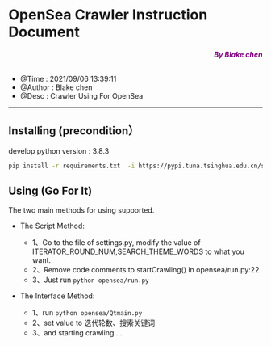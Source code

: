 # OpenSea Crawler Instruction Document

<div align = right><b><i> <font color=purple>By Blake chen</font></i></b></div>    

<br />      

* @Time    :   2021/09/06 13:39:11    
* @Author  :   Blake chen          
* @Desc    :   Crawler Using For OpenSea


---    


## Installing (precondition）

develop python version : 3.8.3

```sh
pip install -r requirements.txt  -i https://pypi.tuna.tsinghua.edu.cn/simple
```

## Using (Go For It)    

The two main methods for using supported. 
  - The Script Method: 
    - 1、Go to the file of settings.py, modify the value of ITERATOR_ROUND_NUM,SEARCH_THEME_WORDS to what you want.
    - 2、Remove code comments to startCrawling() in opensea/run.py:22  
    - 3、Just run `python opensea/run.py`

  - The Interface Method:
    - 1、run `python opensea/Qtmain.py`
    - 2、set value to 迭代轮数、搜索关键词
    - 3、and starting crawling ... 
     
